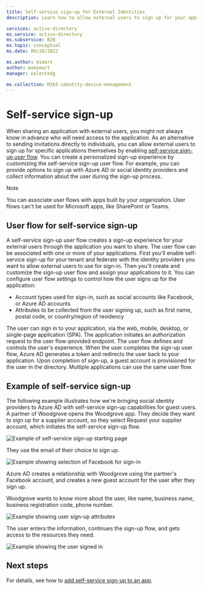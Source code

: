 ```yaml
---
title: Self-service sign-up for External Identities
description: Learn how to allow external users to sign up for your applications themselves by enabling self-service sign-up. Create a personalized sign-up experience by customizing the self-service sign-up user flow. 

services: active-directory
ms.service: active-directory
ms.subservice: B2B
ms.topic: conceptual
ms.date: 09/28/2022

ms.author: mimart
author: msmimart
manager: celestedg

ms.collection: M365-identity-device-management
---
```


# Self-service sign-up

When sharing an application with external users, you might not always know in advance who will need access to the application. As an alternative to sending invitations directly to individuals, you can allow external users to sign up for specific applications themselves by enabling [self-service sign-up user flow](self-service-sign-up-user-flow.md). You can create a personalized sign-up experience by customizing the self-service sign-up user flow. For example, you can provide options to sign up with Azure AD or social identity providers and collect information about the user during the sign-up process.

> [!NOTE]
> You can associate user flows with apps built by your organization. User flows can't be used for Microsoft apps, like SharePoint or Teams.

## User flow for self-service sign-up

A self-service sign-up user flow creates a sign-up experience for your external users through the application you want to share. The user flow can be associated with one or more of your applications. First you'll enable self-service sign-up for your tenant and federate with the identity providers you want to allow external users to use for sign-in. Then you'll create and customize the sign-up user flow and assign your applications to it.
You can configure user flow settings to control how the user signs up for the application:

- Account types used for sign-in, such as social accounts like Facebook, or Azure AD accounts
- Attributes to be collected from the user signing up, such as first name, postal code, or country/region of residency

The user can sign in to your application, via the web, mobile, desktop, or single-page application (SPA). The application initiates an authorization request to the user flow-provided endpoint. The user flow defines and controls the user's experience. When the user completes the sign-up user flow, Azure AD generates a token and redirects the user back to your application. Upon completion of sign-up, a guest account is provisioned for the user in the directory. Multiple applications can use the same user flow.

## Example of self-service sign-up

The following example illustrates how we're bringing social identity providers to Azure AD with self-service sign-up capabilities for guest users.  
A partner of Woodgrove opens the Woodgrove app. They decide they want to sign up for a supplier account, so they select Request your supplier account, which initiates the self-service sign-up flow.

![Example of self-service sign-up starting page](media/self-service-sign-up-overview/example-start-sign-up-flow.png)

They use the email of their choice to sign up.

![Example showing selection of Facebook for sign-in](media/self-service-sign-up-overview/example-sign-in-with-facebook.png)

Azure AD creates a relationship with Woodgrove using the partner's Facebook account, and creates a new guest account for the user after they sign up.

Woodgrove wants to know more about the user, like name, business name, business registration code, phone number.

![Example showing user sign-up attributes](media/self-service-sign-up-overview/example-enter-user-attributes.png)

The user enters the information, continues the sign-up flow, and gets access to the resources they need.

![Example showing the user signed in](media/self-service-sign-up-overview/example-signed-in.png)

## Next steps

 For details, see how to [add self-service sign-up to an app](self-service-sign-up-user-flow.md).
